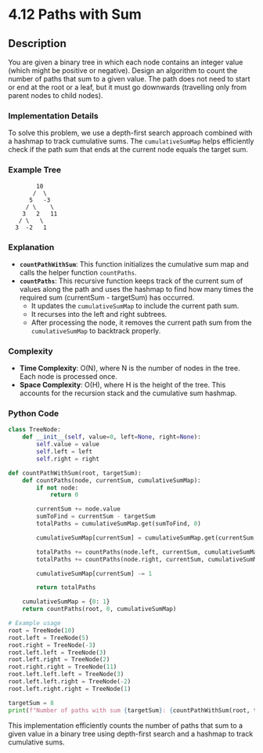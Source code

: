 # 4.12 Paths with Sum

## Description
You are given a binary tree in which each node contains an integer value (which might be positive or negative). Design an algorithm to count the number of paths that sum to a given value. The path does not need to start or end at the root or a leaf, but it must go downwards (travelling only from parent nodes to child nodes).

### Implementation Details
To solve this problem, we use a depth-first search approach combined with a hashmap to track cumulative sums. The `cumulativeSumMap` helps efficiently check if the path sum that ends at the current node equals the target sum.

### Example Tree
            10
           /  \
          5   -3
         / \    \
        3   2   11
       / \   \
      3  -2   1


### Explanation
- **`countPathWithSum`**: This function initializes the cumulative sum map and calls the helper function `countPaths`.
- **`countPaths`**: This recursive function keeps track of the current sum of values along the path and uses the hashmap to find how many times the required sum (currentSum - targetSum) has occurred.
  - It updates the `cumulativeSumMap` to include the current path sum.
  - It recurses into the left and right subtrees.
  - After processing the node, it removes the current path sum from the `cumulativeSumMap` to backtrack properly.

### Complexity
- **Time Complexity**: O(N), where N is the number of nodes in the tree. Each node is processed once.
- **Space Complexity**: O(H), where H is the height of the tree. This accounts for the recursion stack and the cumulative sum hashmap.

### Python Code
```python
class TreeNode:
    def __init__(self, value=0, left=None, right=None):
        self.value = value
        self.left = left
        self.right = right

def countPathWithSum(root, targetSum):
    def countPaths(node, currentSum, cumulativeSumMap):
        if not node:
            return 0

        currentSum += node.value
        sumToFind = currentSum - targetSum
        totalPaths = cumulativeSumMap.get(sumToFind, 0)

        cumulativeSumMap[currentSum] = cumulativeSumMap.get(currentSum, 0) + 1

        totalPaths += countPaths(node.left, currentSum, cumulativeSumMap)
        totalPaths += countPaths(node.right, currentSum, cumulativeSumMap)

        cumulativeSumMap[currentSum] -= 1

        return totalPaths

    cumulativeSumMap = {0: 1}
    return countPaths(root, 0, cumulativeSumMap)

# Example usage
root = TreeNode(10)
root.left = TreeNode(5)
root.right = TreeNode(-3)
root.left.left = TreeNode(3)
root.left.right = TreeNode(2)
root.right.right = TreeNode(11)
root.left.left.left = TreeNode(3)
root.left.left.right = TreeNode(-2)
root.left.right.right = TreeNode(1)

targetSum = 8
print(f"Number of paths with sum {targetSum}: {countPathWithSum(root, targetSum)}")
```

This implementation efficiently counts the number of paths that sum to a given value in a binary tree using depth-first search and a hashmap to track cumulative sums.
